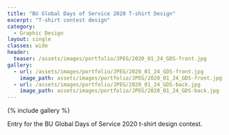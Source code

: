 ```yaml
---
title: "BU Global Days of Service 2020 T-shirt Design"
excerpt: "T-shirt contest design"
category:
  - Graphic Design
layout: single
classes: wide
header:
  teaser: /assets/images/portfolio/JPEG/2020_01_24_GDS-front.jpg
gallery:
  - url: /assets/images/portfolio/JPEG/2020_01_24_GDS-front.jpg
    image_path: assets/images/portfolio/JPEG/2020_01_24_GDS-front.jpg
  - url: /assets/images/portfolio/JPEG/2020_01_24_GDS-back.jpg
    image_path: assets/images/portfolio/JPEG/2020_01_24_GDS-back.jpg
---
```


{% include gallery %}

Entry for the BU Global Days of Service 2020 t-shirt design contest.
